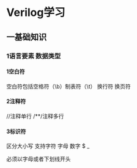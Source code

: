 # Verilog学习

## 一基础知识

### 1语言要素 数据类型

#### 1空白符

空白符包括空格符（\b）制表符（\t） 换行符 换页符

#### 2注释符

//注释单行   /**/注释多行

#### 3标识符

区分大小写 支持字符 字母 数字 $   _

必须以字母或者下划线开头